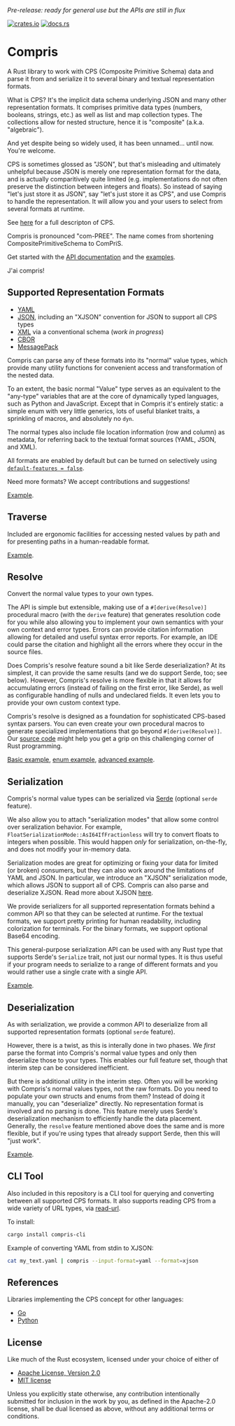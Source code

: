 *Pre-release: ready for general use but the APIs are still in flux*

[![crates.io](https://img.shields.io/crates/v/compris?color=%23227700)](https://crates.io/crates/compris)
[![docs.rs](https://img.shields.io/badge/docs.rs-latest?color=grey)](https://docs.rs/compris/latest/compris/)

Compris
=======

A Rust library to work with CPS (Composite Primitive Schema) data and parse it from and serialize
it to several binary and textual representation formats.

What is CPS? It's the implicit data schema underlying JSON and many other representation formats.
It comprises primitive data types (numbers, booleans, strings, etc.) as well as list and map
collection types. The collections allow for nested structure, hence it is "composite" (a.k.a.
"algebraic").

And yet despite being so widely used, it has been unnamed... until now. You're welcome.

CPS is sometimes glossed as "JSON", but that's misleading and ultimately unhelpful because JSON is
merely one representation format for the data, and is actually comparitively quite limited (e.g.
implementations do not often preserve the distinction between integers and floats). So instead of
saying "let's just store it as JSON", say "let's just store it as CPS", and use Compris to handle
the representation. It will allow you and your users to select from several formats at runtime.

See [here](CPS.md) for a full descripton of CPS.

Compris is pronounced "com-PREE". The name comes from shortening CompositePrimitiveSchema to
ComPriS.

Get started with the [API documentation](https://docs.rs/compris/latest/compris/) and the
[examples](https://github.com/tliron/rust-compris/tree/main/crates/library/examples).

J'ai compris!

Supported Representation Formats
--------------------------------

* [YAML](https://yaml.org/)
* [JSON](https://www.json.org/), including an "XJSON" convention for JSON to support all
  CPS types
* [XML](https://www.w3.org/XML/) via a conventional schema (*work in progress*)
* [CBOR](https://cbor.io/)
* [MessagePack](https://msgpack.org/)

Compris can parse any of these formats into its "normal" value types, which provide many
utility functions for convenient access and transformation of the nested data.

To an extent, the basic normal "Value" type serves as an equivalent to the "any-type"
variables that are at the core of dynamically typed languages, such as Python and JavaScript.
Except that in Compris it's entirely static: a simple enum with very little generics, lots of
useful blanket traits, a sprinkling of macros, and absolutely no `dyn`.

The normal types also include file location information (row and column) as metadata, for
referring back to the textual format sources (YAML, JSON, and XML).

All formats are enabled by default but can be turned on selectively using
[`default-features = false`](https://doc.rust-lang.org/cargo/reference/features.html#dependency-features).

Need more formats? We accept contributions and suggestions!

[Example](crates/library/examples/parse.rs).

Traverse
--------

Included are ergonomic facilities for accessing nested values by path and for presenting
paths in a human-readable format.

[Example](crates/library/examples/traverse.rs).

Resolve
-------

Convert the normal value types to your own types.

The API is simple but extensible, making use of a `#[derive(Resolve)]` procedural macro (with the
`derive` feature) that generates resolution code for you while also allowing you to implement your
own semantics with your own context and error types. Errors can provide citation information
allowing for detailed and useful syntax error reports. For example, an IDE could parse the citation
and highlight all the errors where they occur in the source files.

Does Compris's resolve feature sound a bit like Serde deserialization? At its simplest, it can
provide the same results (and we do support Serde, too; see below). However, Compris's resolve is
more flexible in that it allows for accumulating errors (instead of failing on the first error,
like Serde), as well as configurable handling of nulls and undeclared fields. It even lets you to
provide your own custom context type.

Compris's resolve is designed as a foundation for sophisticated CPS-based syntax parsers. You
can even create your own procedural macros to generate specialized implementations that go beyond
`#[derive(Resolve)]`. Our [source code](crates/macros) might help you get a grip on this
challenging corner of Rust programming.

[Basic example](crates/library/examples/resolve_basic.rs),
[enum example](crates/library/examples/resolve_enum.rs),
[advanced example](crates/library/examples/resolve_advanced.rs).

Serialization
-------------

Compris's normal value types can be serialized via [Serde](https://serde.rs/) (optional
`serde` feature).

We also allow you to attach "serialization modes" that allow some control over seralization
behavior. For example, `FloatSerializationMode::AsI64IfFractionless` will try to convert
floats to integers when possible. This would happen *only* for serialization, on-the-fly, and does
not modify your in-memory data.

Serialization modes are great for optimizing or fixing your data for limited (or broken) consumers,
but they can also work around the limitations of YAML and JSON. In particular, we introduce an
"XJSON" serialization mode, which allows JSON to support all of CPS. Compris can also parse and
deserialize XJSON. Read more about XJSON [here](CPS.md).

We provide serializers for all supported representation formats behind a common API so that they
can be selected at runtime. For the textual formats, we support pretty printing for human
readability, including colorization for terminals. For the binary formats, we support optional
Base64 encoding.

This general-purpose serialization API can be used with any Rust type that supports Serde's
`Serialize` trait, not just our normal types. It is thus useful if your program needs to serialize
to a range of different formats and you would rather use a single crate with a single API.

[Example](crates/library/examples/serialize.rs).

Deserialization
---------------

As with serialization, we provide a common API to deserialize from all supported representation
formats (optional `serde` feature).

However, there is a twist, as this is interally done in two phases. We *first* parse the format
into Compris's normal value types and only then deserialize those to your types. This enables our
full feature set, though that interim step can be considered inefficient.

But there is additional utility in the interim step. Often you will be working with Compris's
normal values types, not the raw formats. Do you need to populate your own structs and enums from
them? Instead of doing it manually, you can "deserialize" directly. No representation format is
involved and no parsing is done. This feature merely uses Serde's deserialization mechanism to
efficiently handle the data placement. Generally, the `resolve` feature mentioned above does the
same and is more flexible, but if you're using types that already support Serde, then this will
"just work".

[Example](crates/library/examples/deserialize.rs).

CLI Tool
--------

Also included in this repository is a CLI tool for querying and converting between all
supported CPS formats. It also supports reading CPS from a wide variety of URL types, via
[read-url](https://github.com/tliron/rust-read-url).

To install:

```sh
cargo install compris-cli
```

Example of converting YAML from stdin to XJSON:

```sh
cat my_text.yaml | compris --input-format=yaml --format=xjson
```

References
----------

Libraries implementing the CPS concept for other languages:

* [Go](https://github.com/tliron/go-ard)
* [Python](https://github.com/tliron/python-ard)

License
-------

Like much of the Rust ecosystem, licensed under your choice of either of

* [Apache License, Version 2.0](LICENSE-APACHE)
* [MIT license](LICENSE-MIT)

Unless you explicitly state otherwise, any contribution intentionally submitted for inclusion in
the work by you, as defined in the Apache-2.0 license, shall be dual licensed as above, without any
additional terms or conditions.
